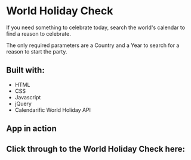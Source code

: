 # World Holiday Check

If you need something to celebrate today, search the world's calendar to find a reason to celebrate.

The only required parameters are a Country and a Year to search for a reason to start the party.

## Built with:
- HTML
- CSS
- Javascript
- jQuery
- Calendarific World Holiday API

## App in action


## Click through to the World Holiday Check here:

